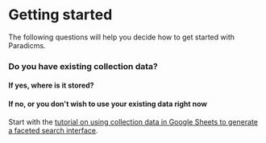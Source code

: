 # Getting started

The following questions will help you decide how to get started with Paradicms.

### Do you have existing collection data?

#### If yes, where is it stored?

<!-- 
##### An Airtable base derived from the [Costume Core template]()

##### Omeka Classic
-->

#### If no, or you don't wish to use your existing data right now

Start with the [tutorial on using collection data in Google Sheets to generate a faceted search interface](/docs/tutorials/google-sheets-ssg).
